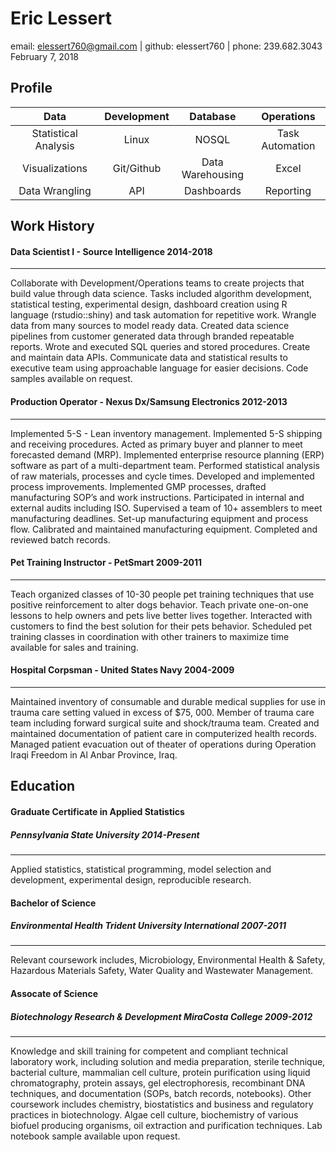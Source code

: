 Eric Lessert
================
email: <elessert760@gmail.com> | github: elessert760 | phone: 239.682.3043
February 7, 2018

Profile
-------

<table>
<colgroup>
<col width="30%" />
<col width="18%" />
<col width="25%" />
<col width="25%" />
</colgroup>
<thead>
<tr class="header">
<th align="center">Data</th>
<th align="center">Development</th>
<th align="center">Database</th>
<th align="center">Operations</th>
</tr>
</thead>
<tbody>
<tr class="odd">
<td align="center">Statistical Analysis</td>
<td align="center">Linux</td>
<td align="center">NOSQL</td>
<td align="center">Task Automation</td>
</tr>
<tr class="even">
<td align="center">Visualizations</td>
<td align="center">Git/Github</td>
<td align="center">Data Warehousing</td>
<td align="center">Excel</td>
</tr>
<tr class="odd">
<td align="center">Data Wrangling</td>
<td align="center">API</td>
<td align="center">Dashboards</td>
<td align="center">Reporting</td>
</tr>
</tbody>
</table>

Work History
------------

#### Data Scientist I - Source Intelligence 2014-2018

------------------------------------------------------------------------

Collaborate with Development/Operations teams to create projects that build value through data science. Tasks included algorithm development, statistical testing, experimental design, dashboard creation using R language (rstudio::shiny) and task automation for repetitive work. Wrangle data from many sources to model ready data. Created data science pipelines from customer generated data through branded repeatable reports. Wrote and executed SQL queries and stored procedures. Create and maintain data APIs. Communicate data and statistical results to executive team using approachable language for easier decisions. Code samples available on request.

#### Production Operator - Nexus Dx/Samsung Electronics 2012-2013

------------------------------------------------------------------------

Implemented 5-S - Lean inventory management. Implemented 5-S shipping and receiving procedures. Acted as primary buyer and planner to meet forecasted demand (MRP). Implemented enterprise resource planning (ERP) software as part of a multi-department team. Performed statistical analysis of raw materials, processes and cycle times. Developed and implemented process improvements. Implemented GMP processes, drafted manufacturing SOP’s and work instructions. Participated in internal and external audits including ISO. Supervised a team of 10+ assemblers to meet manufacturing deadlines. Set-up manufacturing equipment and process flow. Calibrated and maintained manufacturing equipment. Completed and reviewed batch records.

#### Pet Training Instructor - PetSmart 2009-2011

------------------------------------------------------------------------

Teach organized classes of 10-30 people pet training techniques that use positive reinforcement to alter dogs behavior. Teach private one-on-one lessons to help owners and pets live better lives together. Interacted with customers to find the best solution for their pets behavior. Scheduled pet training classes in coordination with other trainers to maximize time available for sales and training.

#### Hospital Corpsman - United States Navy 2004-2009

------------------------------------------------------------------------

Maintained inventory of consumable and durable medical supplies for use in trauma care setting valued in excess of $75, 000. Member of trauma care team including forward surgical suite and shock/trauma team. Created and maintained documentation of patient care in computerized health records. Managed patient evacuation out of theater of operations during Operation Iraqi Freedom in Al Anbar Province, Iraq.

Education
---------

#### Graduate Certificate in Applied Statistics

##### Pennsylvania State University 2014-Present

------------------------------------------------------------------------

Applied statistics, statistical programming, model selection and development, experimental design, reproducible research.

#### Bachelor of Science

##### Environmental Health Trident University International 2007-2011

------------------------------------------------------------------------

Relevant coursework includes, Microbiology, Environmental Health & Safety, Hazardous Materials Safety, Water Quality and Wastewater Management.

#### Assocate of Science

##### Biotechnology Research & Development MiraCosta College 2009-2012

------------------------------------------------------------------------

Knowledge and skill training for competent and compliant technical laboratory work, including solution and media preparation, sterile technique, bacterial culture, mammalian cell culture, protein purification using liquid chromatography, protein assays, gel electrophoresis, recombinant DNA techniques, and documentation (SOPs, batch records, notebooks). Other coursework includes chemistry, biostatistics and business and regulatory practices in biotechnology. Algae cell culture, biochemistry of various biofuel producing organisms, oil extraction and purification techniques. Lab notebook sample available upon request.
